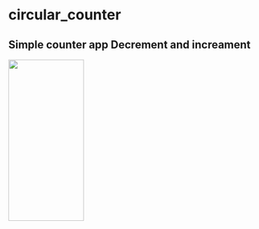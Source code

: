 # circular_counter

## Simple counter app Decrement and increament

<img src="https://github.com/YeshiwasT/2023-project-phase-mobile-tasks/blob/main/readme-asset/1.jpg" height="320" width="150" >